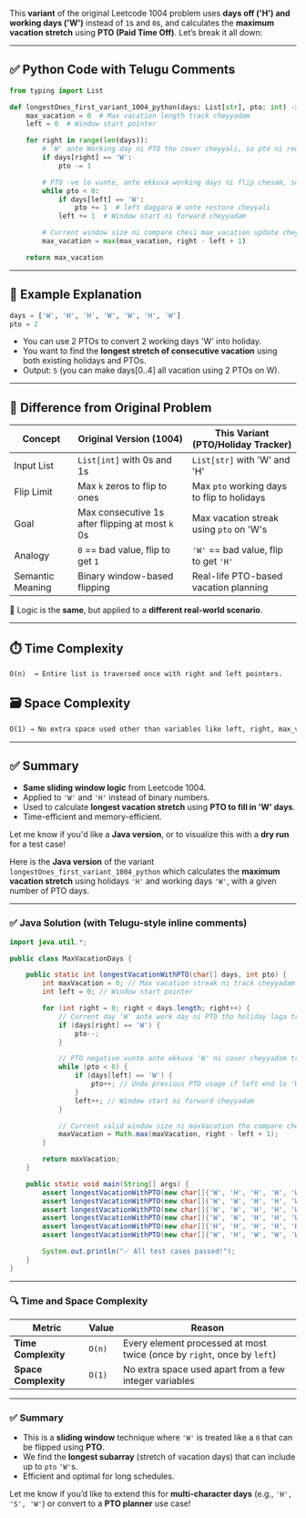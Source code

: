 This **variant** of the original Leetcode 1004 problem uses **days off ('H') and working days ('W')** instead of `1`s and `0`s, and calculates the **maximum vacation stretch** using **PTO (Paid Time Off)**. Let’s break it all down:

---

## ✅ Python Code with Telugu Comments

```python
from typing import List

def longestOnes_first_variant_1004_python(days: List[str], pto: int) -> int:
    max_vacation = 0  # Max vacation length track cheyyadam
    left = 0  # Window start pointer

    for right in range(len(days)):
        # 'W' ante Working day ni PTO tho cover cheyyali, so pto ni reduce cheyyadam
        if days[right] == 'W':
            pto -= 1

        # PTO -ve lo vunte, ante ekkuva working days ni flip chesam, so window ni shrink cheyyali
        while pto < 0:
            if days[left] == 'W':
                pto += 1  # left daggara W unte restore cheyyali
            left += 1  # Window start ni forward cheyyadam

        # Current window size ni compare chesi max_vacation update cheyyadam
        max_vacation = max(max_vacation, right - left + 1)

    return max_vacation
```

---

## 📌 Example Explanation

```python
days = ['W', 'H', 'H', 'W', 'W', 'H', 'W']
pto = 2
```

* You can use 2 PTOs to convert 2 working days 'W' into holiday.
* You want to find the **longest stretch of consecutive vacation** using both existing holidays and PTOs.
* Output: `5` (you can make days\[0..4] all vacation using 2 PTOs on W).

---

## 🧠 Difference from Original Problem

| Concept          | Original Version (1004)                          | This Variant (PTO/Holiday Tracker)         |
| ---------------- | ------------------------------------------------ | ------------------------------------------ |
| Input List       | `List[int]` with 0s and 1s                       | `List[str]` with 'W' and 'H'               |
| Flip Limit       | Max `k` zeros to flip to ones                    | Max `pto` working days to flip to holidays |
| Goal             | Max consecutive 1s after flipping at most `k` 0s | Max vacation streak using `pto` on 'W's    |
| Analogy          | `0` == bad value, flip to get `1`                | `'W'` == bad value, flip to get `'H'`      |
| Semantic Meaning | Binary window-based flipping                     | Real-life PTO-based vacation planning      |

🔁 Logic is the **same**, but applied to a **different real-world scenario**.

---

## ⏱️ Time Complexity

```txt
O(n)  → Entire list is traversed once with right and left pointers.
```

## 🗃️ Space Complexity

```txt
O(1) → No extra space used other than variables like left, right, max_vacation, pto.
```

---

## ✅ Summary

* **Same sliding window logic** from Leetcode 1004.
* Applied to `'W'` and `'H'` instead of binary numbers.
* Used to calculate **longest vacation stretch** using **PTO to fill in 'W' days**.
* Time-efficient and memory-efficient.

Let me know if you'd like a **Java version**, or to visualize this with a **dry run** for a test case!


Here is the **Java version** of the variant `longestOnes_first_variant_1004_python` which calculates the **maximum vacation stretch** using holidays `'H'` and working days `'W'`, with a given number of PTO days.

---

### ✅ Java Solution (with Telugu-style inline comments)

```java
import java.util.*;

public class MaxVacationDays {

    public static int longestVacationWithPTO(char[] days, int pto) {
        int maxVacation = 0; // Max vacation streak ni track cheyyadam
        int left = 0; // Window start pointer

        for (int right = 0; right < days.length; right++) {
            // Current day 'W' ante work day ni PTO tho holiday laga treat cheyyali, so pto ni reduce cheyyadam
            if (days[right] == 'W') {
                pto--;
            }

            // PTO negative vunte ante ekkuva 'W' ni cover cheyyadam try chestunnam, so window ni shrink cheyyali
            while (pto < 0) {
                if (days[left] == 'W') {
                    pto++; // Undo previous PTO usage if left end lo 'W' vunte
                }
                left++; // Window start ni forward cheyyadam
            }

            // Current valid window size ni maxVacation tho compare cheyyali
            maxVacation = Math.max(maxVacation, right - left + 1);
        }

        return maxVacation;
    }

    public static void main(String[] args) {
        assert longestVacationWithPTO(new char[]{'W', 'H', 'H', 'W', 'W', 'H', 'W'}, 2) == 5;
        assert longestVacationWithPTO(new char[]{'W', 'W', 'H', 'H', 'W', 'W', 'W'}, 0) == 2;
        assert longestVacationWithPTO(new char[]{'W', 'W', 'H', 'H', 'W', 'W', 'W'}, 5) == 7;
        assert longestVacationWithPTO(new char[]{'W', 'W', 'H', 'H', 'W', 'W', 'W'}, 10) == 7;
        assert longestVacationWithPTO(new char[]{'H', 'H', 'H', 'H', 'H', 'H', 'H'}, 0) == 7;
        assert longestVacationWithPTO(new char[]{'W', 'H', 'W', 'W', 'W', 'H', 'W', 'H'}, 1) == 3;

        System.out.println("✅ All test cases passed!");
    }
}
```

---

### 🔍 Time and Space Complexity

| Metric               | Value  | Reason                                                                  |
| -------------------- | ------ | ----------------------------------------------------------------------- |
| **Time Complexity**  | `O(n)` | Every element processed at most twice (once by `right`, once by `left`) |
| **Space Complexity** | `O(1)` | No extra space used apart from a few integer variables                  |

---

### ✅ Summary

* This is a **sliding window** technique where `'W'` is treated like a `0` that can be flipped using **PTO**.
* We find the **longest subarray** (stretch of vacation days) that can include up to `pto` `'W'`s.
* Efficient and optimal for long schedules.

Let me know if you’d like to extend this for **multi-character days** (e.g., `'H', 'S', 'W'`) or convert to a **PTO planner** use case!
